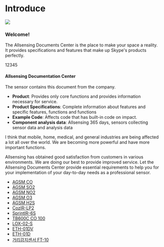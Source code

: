 # Introduce

![](.gitbook/assets/allsensing\_logo2.jpg)

### Welcome!

The Allsensing Documents Center is the place to make your space a reality. It provides specifications and features that make up Skype's products perfectly.



12345

#### Allsensing Documentation Center

The sensor contains this document from the company.

* **Product**: Provides only core functions and provides information necessary for service.
* **Product Specifications**: Complete information about features and specific features, functions and functions
* **Example Code**: Affects code that has built-in code on impact.
* **Component analysis data**: Allsensing 365 days, sensors collecting sensor data and analysis data

I think that mobile, home, medical, and general industries are being affected a lot all over the world. We are becoming more powerful and have more important functions.

Allsensing has obtained good satisfaction from customers in various environments. We are doing our best to provide improved service. Let the Allsensing Documents Center provide essential requirements to help you for your implementation of your day-to-day needs as a professional sensor.

* [AGSM CO](http://docs.k-allsensing.co.kr/agsm:agsm\_co)
* [AGSM SO2](http://docs.k-allsensing.co.kr/agsm:agsm\_so2)
* [AGSM NO2](http://docs.k-allsensing.co.kr/agsm:agsm\_no2)
* [AGSM O3](http://docs.k-allsensing.co.kr/agsm:agsm\_o3)
* [AGSM H2S](http://docs.k-allsensing.co.kr/agsm:agsm\_h2s)
* [CozIR-LP2](http://docs.k-allsensing.co.kr/gss:cozir:lp2)
* [SprintIR-6S](http://docs.k-allsensing.co.kr/gss:sprintir:6s)
* [TB600C CO 100](http://docs.k-allsensing.co.kr/ec-sense:tb600c\_co\_100)
* [LOX-02-S](http://docs.k-allsensing.co.kr/sst:lox:02-s)
* [ETH-01DV](http://docs.k-allsensing.co.kr/t\_h:eth-01dv)
* [ETH-01D](http://docs.k-allsensing.co.kr/t\_h:eth-01d)
* [거리감지센서 FT-10](http://docs.k-allsensing.co.kr/%EA%B1%B0%EB%A6%AC%EA%B0%90%EC%A7%80%EC%84%BC%EC%84%9C\_ft-10)
